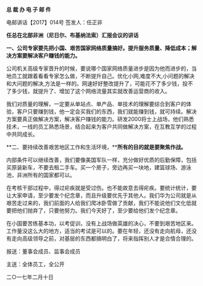 **总 裁 办 电 子 邮 件**

 

电邮讲话【2017】014号                            签发人：任正非

**任总在北部非洲（尼日尔、布基纳法索）汇报会议的讲话**

**一、公司专家要先把小国、艰苦国家网络质量搞好。提升服务质量、降低成本；解决方案要解决客户赚钱的能力。**

公司机关高级专家晋升的时候，要说哪个国家网络质量进步是因为他而进步的，当地员工就跟着看看专家怎么做，不断提升自己。优化小网,难度不大,小问题的解决和大问题的解决,方法是一样的。网速好好整改提升了，可能花不了多少钱，投不了多少钱，就提升了、增加了这个网络流量其实就改善运营商的收入。

我们对质量的理解，一定要从单站点、单产品、单技术的理解要综合到客户的体验，客户只要赚到钱，他一定会买我们的东西，我们就能赚到钱，就可持续。解决方案要真正做解决方案，解决客户赚钱的能力。研发2000将士上战场，他们熟悉技术，一线的员工熟悉场景，结合起来为客户共同做解决方案，在互教互学的过程中共同成长。

 



**二、要持续改善艰苦地区工作和生活环境，****所有的目的就是要聚焦作战。**

内部条件可以继续改善，我们要像美国军队一样，充分做好优质的后勤保障，包括买原装新车，不要去租二手车。买一个房子，旁边再买一块地，建篮球场、游泳池，非洲所有的国家都可以。

在考核干部过程中，得过疟疾就是受过伤。也不能故意去得疟疾。要统计统计，要让大家申请，至少要发个纪念章，而且升级要优先于其他人。我们华为公司就是从艰苦走过来的，我们前面的人给我们爬冰卧雪做了贡献，我们不能说他们文化低就要把他们抛弃了，只要他努力。我们今天好了，至少要给他们发个纪念章。

在小国要苦练基本功，以考促训，没有上战场做英雄的决心，不要到艰苦地区来。工作量没这么大的地方，适当的考试是可以的。要在年轻，还没有走向航母，还没有走向高级领导之前，对基层的东西都搞明白了，将来指挥别人才是合情合理的。

 

 

报送：董事会成员、监事会成员

主送：全体员工，全公开

二○一七年二月十日